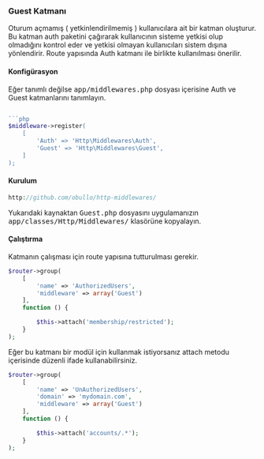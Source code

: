 
### Guest Katmanı

Oturum açmamış ( yetkinlendirilmemiş ) kullanıcılara ait bir katman oluşturur. Bu katman auth paketini çağırarak kullanıcının sisteme yetkisi olup olmadığını kontrol eder ve yetkisi olmayan kullanıcıları sistem dışına yönlendirir. Route yapısında Auth katmanı ile birlikte kullanılması önerilir.
<a name="auth-configuration"></a>

#### Konfigürasyon

Eğer tanımlı değilse <kbd>app/middlewares.php</kbd> dosyası içerisine Auth ve Guest katmanlarını tanımlayın.

```php

```php
$middleware->register(
    [
        'Auth' => 'Http\Middlewares\Auth',
        'Guest' => 'Http\Middlewares\Guest',
    ]
);
```

#### Kurulum

```php
http://github.com/obullo/http-middlewares/
```

Yukarıdaki kaynaktan <kbd>Guest.php</kbd> dosyasını uygulamanızın <kbd>app/classes/Http/Middlewares/</kbd> klasörüne kopyalayın. 

#### Çalıştırma

Katmanın çalışması için route yapısına tutturulması gerekir.

```php
$router->group(
    [
        'name' => 'AuthorizedUsers',
        'middleware' => array('Guest')
    ],
    function () {

        $this->attach('membership/restricted');
    }
);
```
Eğer bu katmanı bir modül için kullanmak istiyorsanız attach metodu içerisinde düzenli ifade kullanabilirsiniz.

```php
$router->group(
    [
        'name' => 'UnAuthorizedUsers',
        'domain' => 'mydomain.com', 
        'middleware' => array('Guest')
    ],
    function () {

        $this->attach('accounts/.*');
    }
);
```
